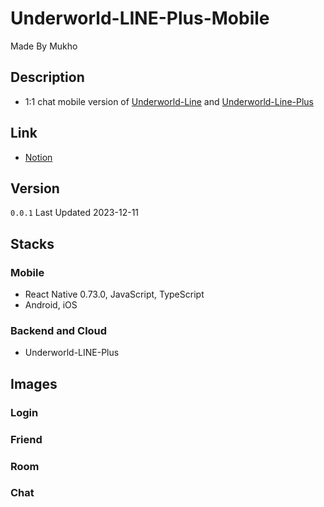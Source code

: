 # Underworld-LINE-Plus-Mobile

Made By Mukho

## Description

- 1:1 chat mobile version of [Underworld-Line](https://github.com/mukhoplus/Underworld-Line) and [Underworld-Line-Plus](https://github.com/mukhoplus/Underworld-LINE-Plus)

## Link

- [Notion](https://boom-dead-1ee.notion.site/React-Native-Github-init-b523c20736e24cc39cc8e026a49cbdb2?pvs=4)

## Version

`0.0.1` Last Updated 2023-12-11

## Stacks

### Mobile

- React Native 0.73.0, JavaScript, TypeScript
- Android, iOS

### Backend and Cloud

- Underworld-LINE-Plus

## Images

### Login

### Friend

### Room

### Chat
